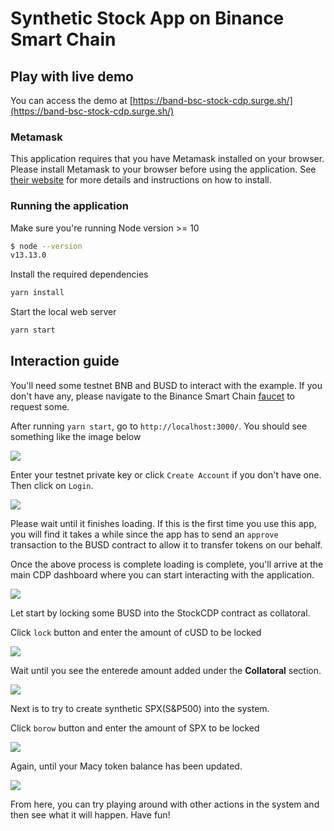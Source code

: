 # Synthetic Stock App on Binance Smart Chain

## Play with live demo

You can access the demo at [https://band-bsc-stock-cdp.surge.sh/](https://band-bsc-stock-cdp.surge.sh/)

### Metamask

This application requires that you have Metamask installed on your browser. Please install Metamask to your browser before using the application. See [their website](https://metamask.io/) for more details and instructions on how to install.

### Running the application

Make sure you're running Node version >= 10

```bash
$ node --version
v13.13.0
```

Install the required dependencies

```bash
yarn install
```

Start the local web server

```bash
yarn start
```

## Interaction guide

You'll need some testnet BNB and BUSD to interact with the example. If you don't have any, please navigate to the Binance Smart Chain [faucet]((https://testnet.binance.org/faucet-smart)) to request some.


After running `yarn start`, go to `http://localhost:3000/`. You should see something like the image below

![](https://i.imgur.com/bZ8qceg.png)

Enter your testnet private key or click `Create Account` if you don't have one. Then click on `Login`.

![](https://i.imgur.com/MNUxjOt.png)


Please wait until it finishes loading. If this is the first time you use this app, you will find it takes a while since the app has to send an `approve` transaction to the BUSD contract to allow it to transfer tokens on our behalf.

Once the above process is complete loading is complete, you'll arrive at the main CDP dashboard where you can start interacting with the application.

![](https://i.imgur.com/024AB6i.png)

Let start by locking some BUSD into the StockCDP contract as collatoral.

Click `lock` button and enter the amount of cUSD to be locked

![](https://i.imgur.com/um86OVl.png)


Wait until you see the enterede amount added under the **Collatoral** section.

![](https://i.imgur.com/XE87PJn.png)


Next is to try to create synthetic SPX(S&P500) into the system.

Click `borow` button and enter the amount of SPX to be locked

![](https://i.imgur.com/JYW9rdo.png)

Again, until your Macy token balance has been updated.

![](https://i.imgur.com/JjlpyR9.png)

From here, you can try playing around with other actions in the system and then see what it will happen. Have fun!
